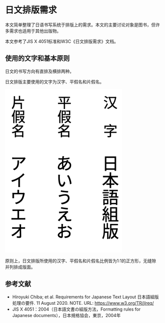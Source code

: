# 日文排版需求

本文简单整理了日语书写系统于排版上的需求。本文的主要讨论对象是图书，但许多需求也适用于其他出版物。

本文参考了JIS X 4051标准和W3C《日文排版需求》文档。

## 使用的文字和基本原则

日文的书写方向有直排及横排两种。

日文排版主要使用的文字为汉字、平假名和片假名。

![汉字、平假名和片假名](images/kanji-hiragana-katakana.png "汉字、平假名和片假名")

原则上，日文排版所使用的汉字、平假名和片假名比例皆为1:1的正方形，无缝隙并列排成版面。

## 参考文献

* Hiroyuki Chiba; et al. Requirements for Japanese Text Layout 日本語組版処理の要件. 11 August 2020. NOTE. URL: https://www.w3.org/TR/jlreq/
* JIS X 4051：2004（日本語文書の組版方法，Formatting rules for Japanese documents），日本規格協会，東京，2004年
